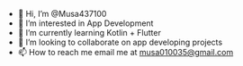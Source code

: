 - 👋 Hi, I’m @Musa437100
- 👀 I’m interested in App Development
- 🌱 I’m currently learning Kotlin + Flutter
- 💞️ I’m looking to collaborate on app developing projects
- 📫 How to reach me email me at musa010035@gmail.com

<!---
Musa437100/Musa437100 is a ✨ special ✨ repository because its `README.md` (this file) appears on your GitHub profile.
You can click the Preview link to take a look at your changes.
--->
